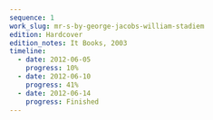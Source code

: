 ```yaml
---
sequence: 1
work_slug: mr-s-by-george-jacobs-william-stadiem
edition: Hardcover
edition_notes: It Books, 2003
timeline:
  - date: 2012-06-05
    progress: 10%
  - date: 2012-06-10
    progress: 41%
  - date: 2012-06-14
    progress: Finished
---
```


